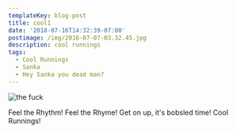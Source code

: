 ```yaml
---
templateKey: blog-post
title: cool1
date: '2018-07-16T14:32:39-07:00'
postimage: /img/2016-07-07-03.32.45.jpg
description: cool runnings
tags:
  - Cool Runnings
  - Sanka
  - Hey Sanka you dead man?
---
```

![the fuck](/img/cool-runnings.png)

Feel the Rhythm! Feel the Rhyme! Get on up, it's bobsled time! Cool Runnings!
